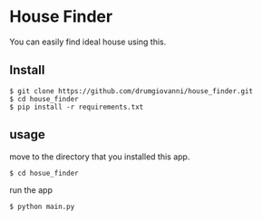 # House Finder
You can easily find ideal house using this.

## Install

  ```
  $ git clone https://github.com/drumgiovanni/house_finder.git
  $ cd house_finder
  $ pip install -r requirements.txt
  ```
  
## usage 

 move to the directory that you installed this app.

  ```
  $ cd hosue_finder
  ```

run the app

  ```
  $ python main.py
  ```
